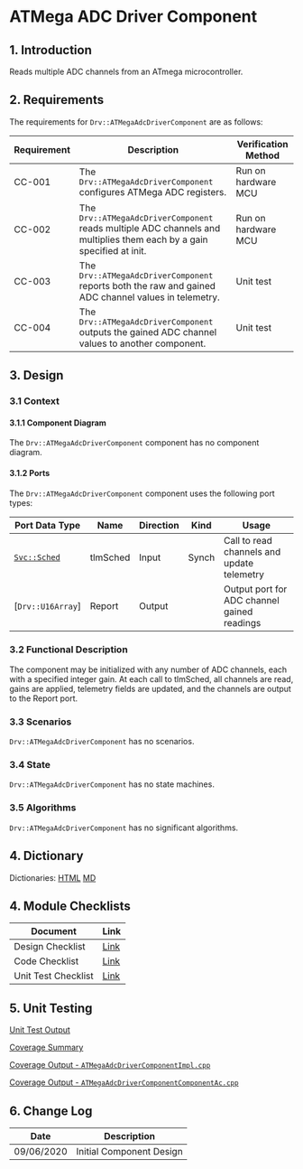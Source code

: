 # ATMega ADC Driver Component

## 1. Introduction

Reads multiple ADC channels from an ATmega microcontroller.

## 2. Requirements

The requirements for `Drv::ATMegaAdcDriverComponent` are as follows:

Requirement | Description | Verification Method
----------- | ----------- | -------------------
CC-001 | The `Drv::ATMegaAdcDriverComponent` configures ATMega ADC registers. | Run on hardware MCU
CC-002 | The `Drv::ATMegaAdcDriverComponent` reads multiple ADC channels and multiplies them each by a gain specified at init. | Run on hardware MCU
CC-003 | The `Drv::ATMegaAdcDriverComponent` reports both the raw and gained ADC channel values in telemetry. | Unit test
CC-004 | The `Drv::ATMegaAdcDriverComponent` outputs the gained ADC channel values to another component. | Unit test

## 3. Design

### 3.1 Context

#### 3.1.1 Component Diagram

The `Drv::ATMegaAdcDriverComponent` component has no component diagram.

#### 3.1.2 Ports

The `Drv::ATMegaAdcDriverComponent` component uses the following port types:

Port Data Type | Name | Direction | Kind | Usage
-------------- | ---- | --------- | ---- | -----
[`Svc::Sched`](../../Svc/Sched/docs/sdd.html) | tlmSched | Input | Synch | Call to read channels and update telemetry
[`Drv::U16Array`] | Report | Output | | Output port for ADC channel gained readings

### 3.2 Functional Description

The component may be initialized with any number of ADC channels, each with a specified integer gain. At each call to
tlmSched, all channels are read, gains are applied, telemetry fields are updated, and the channels are output to the
Report port. 

### 3.3 Scenarios

`Drv::ATMegaAdcDriverComponent` has no scenarios.

### 3.4 State

`Drv::ATMegaAdcDriverComponent` has no state machines.

### 3.5 Algorithms

`Drv::ATMegaAdcDriverComponent` has no significant algorithms.

## 4. Dictionary

Dictionaries: [HTML](ATMegaAdcDriverComponent.html) [MD](ATMegaAdcDriverComponent.md)

## 4. Module Checklists

Document | Link
-------- | ----
Design Checklist | [Link](Checklist_Design.xlsx)
Code Checklist | [Link](Checklist_Code.xlsx)
Unit Test Checklist | [Link](Checklist_Unit_Test.xls)

## 5. Unit Testing

[Unit Test Output](../test/ut/output/test.txt)

[Coverage Summary](../test/ut/output/DrvATMegaAdcDriverComponent_gcov.txt)

[Coverage Output - `ATMegaAdcDriverComponentImpl.cpp`](../test/ut/output/ATMegaAdcDriverComponentImpl.cpp.gcov)

[Coverage Output - `ATMegaAdcDriverComponentComponentAc.cpp`](../test/ut/output/ATMegaAdcDriverComponentComponentAc.cpp.gcov)

## 6. Change Log

Date | Description
---- | -----------
09/06/2020 | Initial Component Design



